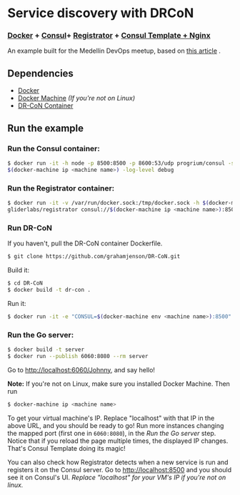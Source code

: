 # Service discovery with DRCoN
### [Docker](https://www.docker.com/) + [Consul](https://www.consul.io)+ [Registrator](http://gliderlabs.com/registrator/latest/) + [Consul Template + Nginx]((https://github.com/grahamjenson/DR-CoN))

An example built for the Medellin DevOps meetup, based on [this
article](http://www.maori.geek.nz/scalable_architecture_dr_con_docker_registrator_consul_nginx/)
.

## Dependencies
- [Docker](http://docs.docker.com/)
- [Docker Machine](http://docs.docker.com/machine/install-machine/) *(If you're not on Linux)*
- [DR-CoN Container](https://github.com/grahamjenson/DR-CoN)

## Run the example

### Run the Consul container:
```sh
$ docker run -it -h node -p 8500:8500 -p 8600:53/udp progrium/consul -server -bootstrap -advertise
$(docker-machine ip <machine name>) -log-level debug
 ```

### Run the Registrator container:
```sh
$ docker run -it -v /var/run/docker.sock:/tmp/docker.sock -h $(docker-machine ip <machine name>)
gliderlabs/registrator consul://$(docker-machine ip <machine name>):8500
```

### Run DR-CoN
If you haven't, pull the DR-CoN container Dockerfile.
```sh
$ git clone https://github.com/grahamjenson/DR-CoN.git
```
Build it:
```sh
$ cd DR-CoN
$ docker build -t dr-con .
```
Run it:
```sh
$ docker run -it -e "CONSUL=$(docker-machine env <machine name>):8500" -e "SERVICE=server" -p 80:80 dr-con
```

### Run the Go server:
```sh
$ docker build -t server
$ docker run --publish 6060:8080 --rm server
```
Go to [http://localhost:6060/Johnny](http://localhost/johnny), and say hello!

**Note:** If you're not on Linux, make sure you installed Docker Machine.
Then run
```sh
$ docker-machine ip <machine name>
```
To get your virtual machine's IP. Replace "localhost" with that IP in the above URL,
and you should be ready to go!
Run more instances changing the mapped port (first one in ``6060:8080``), in the *Run the Go server* step. Notice that if you reload the page multiple times, the displayed IP changes. That's Consul
Template doing its magic!

You can also check how Registrator detects when a new service is run and registers it on the
Consul server. Go to
[http://localhost:8500](http://localhost:8500) and you should see it on Consul's UI.
*Replace "localhost" for your VM's IP if you're not on linux.*
